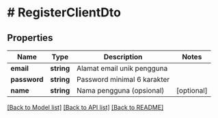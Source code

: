 # # RegisterClientDto

## Properties

Name | Type | Description | Notes
------------ | ------------- | ------------- | -------------
**email** | **string** | Alamat email unik pengguna |
**password** | **string** | Password minimal 6 karakter |
**name** | **string** | Nama pengguna (opsional) | [optional]

[[Back to Model list]](../../README.md#models) [[Back to API list]](../../README.md#endpoints) [[Back to README]](../../README.md)
